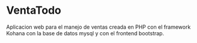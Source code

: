 # VentaTodo
Aplicacion web para el manejo de ventas creada en PHP con el framework Kohana con la base de datos mysql y con el frontend bootstrap.
